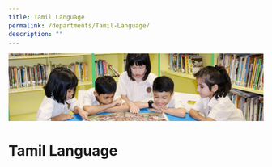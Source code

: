```yaml
---
title: Tamil Language
permalink: /departments/Tamil-Language/
description: ""
---
```

![](/images/banner.gif)

Tamil Language
==============